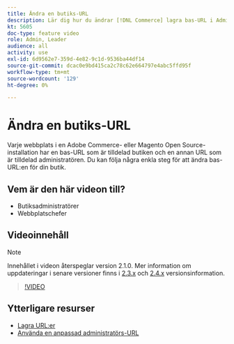 ```yaml
---
title: Ändra en butiks-URL
description: Lär dig hur du ändrar [!DNL Commerce] lagra bas-URL i Admin.
kt: 5605
doc-type: feature video
role: Admin, Leader
audience: all
activity: use
exl-id: 6d9562e7-359d-4e82-9c1d-9536ba44df14
source-git-commit: dcac0e9bd415ca2c78c62e664797e4abc5ffd95f
workflow-type: tm+mt
source-wordcount: '129'
ht-degree: 0%

---
```


# Ändra en butiks-URL

Varje webbplats i en Adobe Commerce- eller Magento Open Source-installation har en bas-URL som är tilldelad butiken och en annan URL som är tilldelad administratören. Du kan följa några enkla steg för att ändra bas-URL:en för din butik.

## Vem är den här videon till?

- Butiksadministratörer
- Webbplatschefer

## Videoinnehåll

>[!NOTE]
>
>Innehållet i videon återspeglar version 2.1.0. Mer information om uppdateringar i senare versioner finns i [2.3.x](https://devdocs.magento.com/guides/v2.3/release-notes/bk-release-notes.html) och [2.4.x](https://devdocs.magento.com/guides/v2.4/release-notes/bk-release-notes.html) versionsinformation.

>[!VIDEO](https://video.tv.adobe.com/v/35488?quality=12&learn=on)

## Ytterligare resurser

- [Lagra URL:er](https://docs.magento.com/user-guide/stores/store-urls.html)
- [Använda en anpassad administratörs-URL](https://docs.magento.com/user-guide/stores/store-urls-custom-admin.html)
